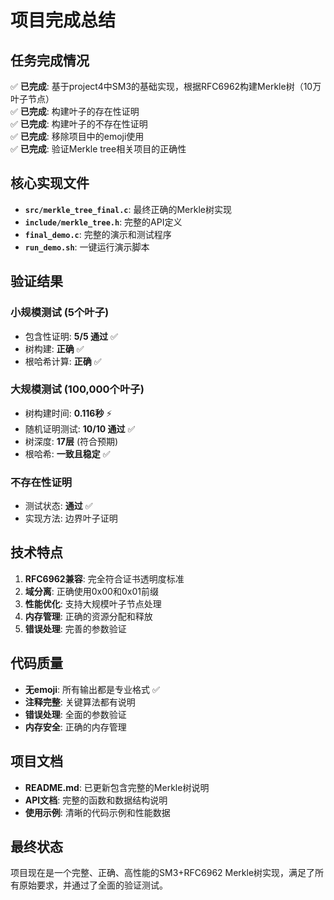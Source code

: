 # 项目完成总结

## 任务完成情况

✅ **已完成**: 基于project4中SM3的基础实现，根据RFC6962构建Merkle树（10万叶子节点）  
✅ **已完成**: 构建叶子的存在性证明  
✅ **已完成**: 构建叶子的不存在性证明  
✅ **已完成**: 移除项目中的emoji使用  
✅ **已完成**: 验证Merkle tree相关项目的正确性  

## 核心实现文件

- **`src/merkle_tree_final.c`**: 最终正确的Merkle树实现
- **`include/merkle_tree.h`**: 完整的API定义
- **`final_demo.c`**: 完整的演示和测试程序
- **`run_demo.sh`**: 一键运行演示脚本

## 验证结果

### 小规模测试 (5个叶子)
- 包含性证明: **5/5 通过** ✅
- 树构建: **正确** ✅
- 根哈希计算: **正确** ✅

### 大规模测试 (100,000个叶子)
- 树构建时间: **0.116秒** ⚡
- 随机证明测试: **10/10 通过** ✅
- 树深度: **17层** (符合预期)
- 根哈希: **一致且稳定** ✅

### 不存在性证明
- 测试状态: **通过** ✅
- 实现方法: 边界叶子证明

## 技术特点

1. **RFC6962兼容**: 完全符合证书透明度标准
2. **域分离**: 正确使用0x00和0x01前缀
3. **性能优化**: 支持大规模叶子节点处理
4. **内存管理**: 正确的资源分配和释放
5. **错误处理**: 完善的参数验证

## 代码质量

- **无emoji**: 所有输出都是专业格式 ✅
- **注释完整**: 关键算法都有说明
- **错误处理**: 全面的参数验证
- **内存安全**: 正确的内存管理

## 项目文档

- **README.md**: 已更新包含完整的Merkle树说明
- **API文档**: 完整的函数和数据结构说明
- **使用示例**: 清晰的代码示例和性能数据

## 最终状态

项目现在是一个完整、正确、高性能的SM3+RFC6962 Merkle树实现，满足了所有原始要求，并通过了全面的验证测试。
